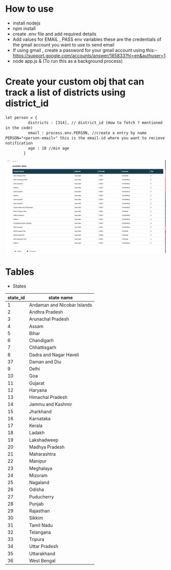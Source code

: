# How to use

- install nodejs 
- npm install
- create .env file and add required details
- Add values for EMAIL , PASS env variables these are the credentials of the gmail account you want to use to send email
- If using gmail , create a password for your gmail account using this:-  https://support.google.com/accounts/answer/185833?hl=en&authuser=1
- node app.js & (To run this as a background process)

# Create your custom  obj that can track a list of districts using district_id
```
let person = {
          districts : [314], // district_id (How to fetch ? mentioned in the code)
          email : process.env.PERSON, //create a entry by name PERSON="<person-email>" this is the email-id where you want to recieve notification
          age : 18 //min age
        }
```

![alt text](https://github.com/Nit-1997/cowin-slot-notifier/blob/main/screen.png?raw=true)

# Tables 

- States

| state_id | state name                  |
|----------|-----------------------------|
| 1        | Andaman and Nicobar Islands |
| 2        | Andhra Pradesh              |
| 3        | Arunachal Pradesh           |
| 4        | Assam                       |
| 5        | Bihar                       |
| 6        | Chandigarh                  |
| 7        | Chhattisgarh                |
| 8        | Dadra and Nagar Haveli      |
| 37       | Daman and Diu               |
| 9        | Delhi                       |
| 10       | Goa                         |
| 11       | Gujarat                     |
| 12       | Haryana                     |
| 13       | Himachal Pradesh            |
| 14       | Jammu and Kashmir           |
| 15       | Jharkhand                   |
| 16       | Karnataka                   |
| 17       | Kerala                      |
| 18       | Ladakh                      |
| 19       | Lakshadweep                 |
| 20       | Madhya Pradesh              |
| 21       | Maharashtra                 |
| 22       | Manipur                     |
| 23       | Meghalaya                   |
| 24       | Mizoram                     |
| 25       | Nagaland                    |
| 26       | Odisha                      |
| 27       | Puducherry                  |
| 28       | Punjab                      |
| 29       | Rajasthan                   |
| 30       | Sikkim                      |
| 31       | Tamil Nadu                  |
| 32       | Telangana                   |
| 33       | Tripura                     |
| 34       | Uttar Pradesh               |
| 35       | Uttarakhand                 |
| 36       | West Bengal                 |


